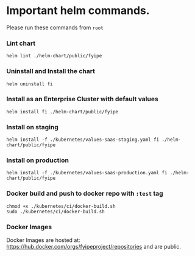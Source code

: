 # Important helm commands.

Please run these commands from `root`

### Lint chart

```
helm lint ./helm-chart/public/fyipe 
```

### Uninstall and Install the chart
```
helm uninstall fi
```

### Install as an Enterprise Cluster with default values
```
helm install fi ./helm-chart/public/fyipe 
```

### Install on staging
```
helm install -f ./kubernetes/values-saas-staging.yaml fi ./helm-chart/public/fyipe 
```

### Install on production
```
helm install -f ./kubernetes/values-saas-production.yaml fi ./helm-chart/public/fyipe 
```

### Docker build and push to docker repo with `:test` tag
```
chmod +x ./kubernetes/ci/docker-build.sh
sudo ./kubernetes/ci/docker-build.sh
```

### Docker Images
Docker Images are hosted at: https://hub.docker.com/orgs/fyipeproject/repositories and are public.